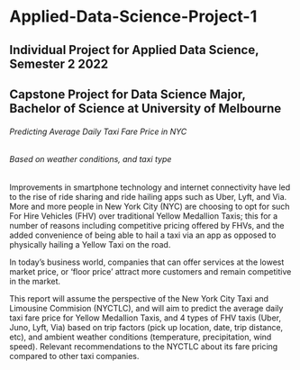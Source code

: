 # Applied-Data-Science-Project-1
## Individual Project for Applied Data Science, Semester 2 2022 
## Capstone Project for Data Science Major, Bachelor of Science at University of Melbourne 


###### Predicting Average Daily Taxi Fare Price in NYC  
###### Based on weather conditions, and taxi type  

Improvements in smartphone technology and internet connectivity have led to the rise of ride sharing and ride hailing apps such as Uber, Lyft, and Via. More and more people in New York City (NYC) are choosing to opt for such For Hire Vehicles (FHV) over traditional Yellow Medallion Taxis; this for a number of reasons including competitive pricing offered by FHVs, and the added convenience of being able to hail a taxi via an app as opposed to physically hailing a Yellow Taxi on the road.

In today’s business world, companies that can offer services at the lowest market price, or ‘floor price’ attract more customers and remain competitive in the market.

This report will assume the perspective of the New York City Taxi and Limousine Commision (NYCTLC), and will aim to predict the average daily taxi fare price for Yellow Medallion Taxis, and 4 types of FHV taxis (Uber, Juno, Lyft, Via) based on trip factors (pick up location, date, trip distance, etc), and ambient weather conditions (temperature, precipitation, wind speed). Relevant recommendations to the NYCTLC about its fare pricing compared to other taxi companies.

